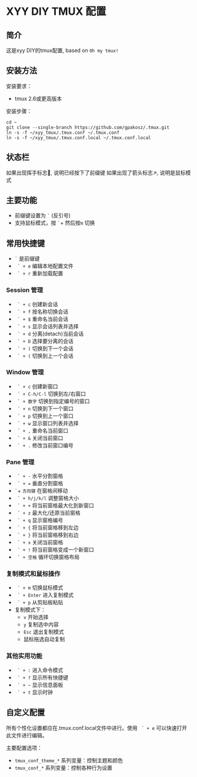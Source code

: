 #  XYY DIY TMUX 配置

## 简介

这是xyy DIY的tmux配置, based on `Oh my tmux!`

## 安装方法

安装要求：
- tmux 2.6或更高版本


安装步骤：

```
cd ~
git clone --single-branch https://github.com/gpakosz/.tmux.git
ln -s -f ~/xyy_tmux/.tmux.conf ~/.tmux.conf
ln -s -f ~/xyy_tmux/.tmux.conf.local ~/.tmux.conf.local
```

## 状态栏
如果出现挥手标志👋, 说明已经按下了前缀键
如果出现了箭头标志↗, 说明是鼠标模式


## 主要功能

- 前缀键设置为 `` ` `` (反引号)
- 支持鼠标模式，按 `` ` ``+ 然后按``m`` 切换

## 常用快捷键

- `` ` `` 是前缀键
- `` ` + e`` 编辑本地配置文件
- `` ` + r`` 重新加载配置

### Session 管理
- `` ` + c`` 创建新会话
- `` ` + f`` 按名称切换会话
- `` ` + $`` 重命名当前会话
- `` ` + s`` 显示会话列表并选择
- `` ` + d`` 分离(detach)当前会话
- `` ` + D`` 选择要分离的会话
- `` ` + )`` 切换到下一个会话
- `` ` + (`` 切换到上一个会话

### Window 管理
- `` ` + c`` 创建新窗口
- `` ` + C-h/C-l`` 切换到左/右窗口
- `` ` + 数字`` 切换到指定编号的窗口
- `` ` + n`` 切换到下一个窗口
- `` ` + p`` 切换到上一个窗口
- `` ` + w`` 显示窗口列表并选择
- `` ` + ,`` 重命名当前窗口
- `` ` + &`` 关闭当前窗口
- `` ` + .`` 修改当前窗口编号

### Pane 管理
- `` ` + -`` 水平分割窗格
- `` ` + =`` 垂直分割窗格
- `` ` ``+ ``方向键`` 在窗格间移动
- `` ` + h/j/k/l`` 调整窗格大小
- `` ` + +`` 将当前窗格最大化到新窗口
- `` ` + z`` 最大化/还原当前窗格
- `` ` + q`` 显示窗格编号
- `` ` + {`` 将当前窗格移到左边
- `` ` + }`` 将当前窗格移到右边
- `` ` + x`` 关闭当前窗格
- `` ` + !`` 将当前窗格变成一个新窗口
- `` ` + 空格`` 循环切换窗格布局

### 复制模式和鼠标操作
- `` ` + m`` 切换鼠标模式
- `` ` + Enter`` 进入复制模式
- `` ` + p`` 从剪贴板粘贴
- 复制模式下：
  - `v` 开始选择
  - `y` 复制选中内容
  - `Esc` 退出复制模式
  - 鼠标拖选自动复制

### 其他实用功能
- `` ` + :`` 进入命令模式
- `` ` + ?`` 显示所有快捷键
- `` ` + ~`` 显示信息面板
- `` ` + t`` 显示时钟

## 自定义配置

所有个性化设置都应在.tmux.conf.local文件中进行。使用 `` ` + e`` 可以快速打开此文件进行编辑。

主要配置选项：
- `tmux_conf_theme_*` 系列变量：控制主题和颜色
- `tmux_conf_*` 系列变量：控制各种行为设置